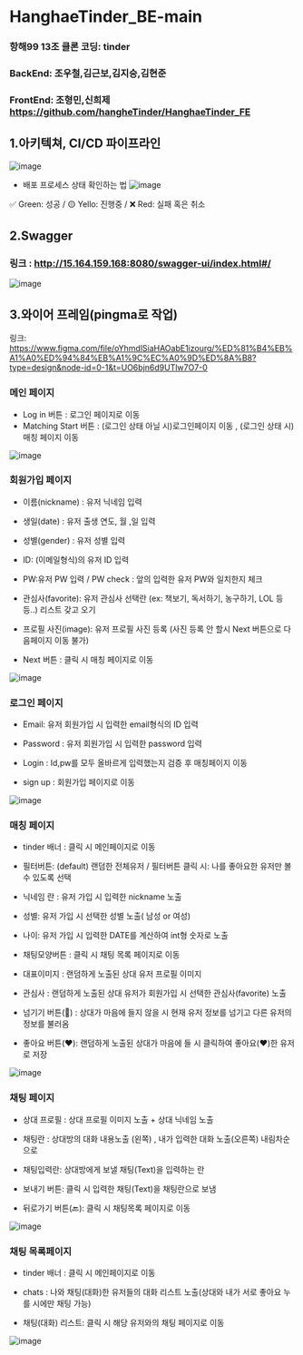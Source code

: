 # HanghaeTinder_BE-main

### 항해99 13조 클론 코딩: tinder 
### BackEnd: 조우철,김근보,김지승,김현준
### FrontEnd: 조형민,신희제 https://github.com/hangheTinder/HanghaeTinder_FE

## 1.아키텍쳐, CI/CD 파이프라인
![image](https://github.com/hangheTinder/HanghaeTinder_BE-main/assets/125139072/5f7608aa-7ce4-4bb7-bcc7-4f61fccfa64d)
- 배포 프로세스 상태 확인하는 법
![image](https://github.com/hangheTinder/HanghaeTinder_BE-main/assets/125139072/2ccb2d03-cdb9-46d2-b6ca-1807fb3101b1)

✅ Green: 성공 / 🟡 Yello: 진행중 / ❌ Red: 실패 혹은 취소

## 2.Swagger
### 링크 : http://15.164.159.168:8080/swagger-ui/index.html#/
![image](https://github.com/hangheTinder/HanghaeTinder_BE-main/assets/125139072/1ccb9713-f890-4c3c-b8e7-7afdfa18f08f)

## 3.와이어 프레임(pingma로 작업)
링크: https://www.figma.com/file/oYhmdlSiaHAOabE1izourg/%ED%81%B4%EB%A1%A0%ED%94%84%EB%A1%9C%EC%A0%9D%ED%8A%B8?type=design&node-id=0-1&t=UO6bjn6d9UTlw7O7-0

### 메인 페이지

- Log in 버튼 : 로그인 페이지로 이동
- Matching Start 버튼 : (로그인 상태 아닐 시)로그인페이지 이동 , (로그인 상태 시)매칭 페이지 이동

![image](https://github.com/hangheTinder/HanghaeTinder_BE-main/assets/125139072/3d5a3b01-4d2b-46e7-b436-2c10b05de49a)



### 회원가입 페이지

- 이름(nickname) : 유저 닉네임 입력

- 생일(date) : 유저 출생 연도, 월 ,일 입력

- 성별(gender) : 유저 성별 입력

- ID: (이메일형식)의 유저 ID 입력

- PW:유저 PW 입력 / PW check : 앞의 입력한 유저 PW와 일치한지 체크

- 관심사(favorite): 유저 관심사 선택란 (ex: 책보기, 독서하기, 농구하기, LOL 등등..) 리스트 갖고 오기

- 프로필 사진(image): 유저 프로필 사진 등록 (사진 등록 안 할시 Next 버튼으로 다음페이지 이동 불가)

- Next 버튼 : 클릭 시 매칭 페이지로 이동
 
![image](https://github.com/hangheTinder/HanghaeTinder_BE-main/assets/125139072/5ad4ef84-ce62-4f74-bdd2-ee235f9fb587)



### 로그인 페이지

- Email:  유저 회원가입 시 입력한 email형식의 ID 입력

- Password :  유저 회원가입 시 입력한 password 입력

- Login : Id,pw를 모두 올바르게 입력했는지 검증 후 매칭페이지 이동

- sign up : 회원가입 페이지로 이동
 
![image](https://github.com/hangheTinder/HanghaeTinder_BE-main/assets/125139072/cef4d919-238f-4273-acf6-b52a4f333533)



### 매칭 페이지

- tinder 배너 : 클릭 시 메인페이지로 이동

- 필터버튼: (default) 랜덤한 전체유저 / 필터버튼 클릭 시: 나를 좋아요한 유저만 볼 수 있도록 선택

- 닉네임 란 : 유저 가입 시 입력한 nickname 노출

- 성별: 유저 가입 시 선택한 성별 노출( 남성 or 여성)

- 나이: 유저 가입 시 입력한 DATE를 계산하여 int형 숫자로 노출

- 채팅모양버튼 : 클릭 시 채팅 목록 페이지로 이동

- 대표이미지 : 랜덤하게 노출된 상대 유저 프로필 이미지 

- 관심사 : 랜덤하게 노출된 상대 유저가 회원가입 시 선택한 관심사(favorite) 노출
 
- 넘기기 버튼(👋) : 상대가 마음에 들지 않을 시 현재 유저 정보를 넘기고 다른 유저의 정보를 불러옴

- 좋아요 버튼(♥): 랜덤하게 노출된 상대가 마음에 들 시 클릭하여 좋아요(♥)한 유저로 저장
 
![image](https://github.com/hangheTinder/HanghaeTinder_BE-main/assets/125139072/5c3290fe-5956-42f0-b3b3-4bcda039068a)



### 채팅 페이지

- 상대 프로필 : 상대 프로필 이미지 노출 + 상대 닉네임 노출

- 채팅란 : 상대방의 대화 내용노출 (왼쪽) , 내가 입력한 대화 노출(오른쪽) 내림차순으로 

- 채팅입력란: 상대방에게 보낼 채팅(Text)을 입력하는 란

- 보내기 버튼: 클릭 시 입력한 채팅(Text)을 채팅란으로 보냄

- 뒤로가기 버튼(🔙): 클릭 시 채팅목록 페이지로 이동
 
![image](https://github.com/hangheTinder/HanghaeTinder_BE-main/assets/125139072/e856904b-9d61-425e-90c2-b3c11790800e)

### 채팅 목록페이지

- tinder 배너 : 클릭 시 메인페이지로 이동

- chats : 나와 채팅(대화)한 유저들의 대화 리스트 노출(상대와 내가 서로 좋아요 누를 시에만 채팅 가능)

- 채팅(대화) 리스트: 클릭 시 해당 유저와의 채팅 페이지로 이동 
 
![image](https://github.com/hangheTinder/HanghaeTinder_BE-main/assets/125139072/156382ec-5a49-4db4-b222-45c91cf396ab)

